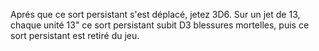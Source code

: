 Aprés que ce sort persistant s'est déplacé,
jetez 3D6. Sur un jet de 13, chaque unité
13" ce sort persistant subit D3 blessures
mortelles, puis ce sort persistant est
retiré du jeu.
